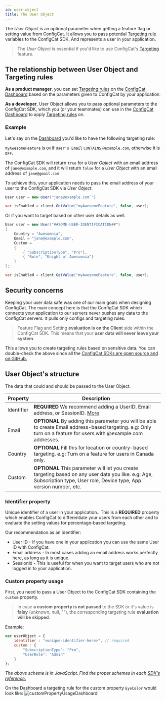 ```yaml
---
id: user-object
title: The User Object
---
```


The *User Object* is an optional parameter when getting a feature flag or setting value from ConfigCat. 
It allows you to pass potential [Targeting rule](advanced/targeting.md) variables to the ConfigCat SDK.
And represents a user in your application. 

>The *User Object* is essential if you'd like to use ConfigCat's [Targeting](advanced/targeting.md) feature.

## The relationship between User Object and Targeting rules

**As a product manager**, you can set [Targeting rules](advanced/targeting.md) on the <a href="https://app.configcat.com" target="_blank">ConfigCat Dashboard</a> based on the parameters given to ConfigCat by your application.

**As a developer**, User Object allows you to pass optional parameters to the ConfigCat SDK, which you (or your teammates) can use in the <a href="https://app.configcat.com" target="_blank">ConfigCat Dashboard</a> to apply [Targeting rules](advanced/targeting.md) on.

### Example
Let's say on the <a href="https://app.configcat.com" target="_blank">Dashboard</a> you'd like to have the following targeting rule:

`myAwesomeFeature` is `ON` if `User's Email` `CONTAINS` `@example.com`, otherwise it is `OFF`.

The ConfigCat SDK will return `true` for a *User Object* with an email address of `jane@example.com`, and it will return `false` for a *User Object* with an email address of `jane@gmail.com`

To achieve this, your application needs to pass the email address of your user to the ConfigCat SDK via *User Object*.
```csharp
User user = new User("jane@example.com`")

var isEnabled = client.GetValue("myAwesomeFeature", false, user);
```
Or if you want to target based on other user details as well.
```csharp
User user = new User("##SOME-USER-IDENTIFICATION##")
{
    Country = "Awesomnia",
    Email = "jane@example.com",
    Custom =
    {
        { "SubscriptionType", "Pro"},
        { "Role", "Knight of Awesomnia"}
    }
};

var isEnabled = client.GetValue("myAwesomeFeature", false, user);

```

## Security concerns
Keeping your user data safe was one of our main goals when designing ConfigCat. The main concept here is that the ConfigCat SDK which connects your application to our servers never pushes any data to the ConfigCat servers. It pulls only configs and targeting rules.

>Feature Flag and Setting **evaluation is on the Client** side within the ConfigCat SDK. This means that your **user data will never leave your system**. 

This allows you to create targeting rules based on sensitive data.
You can double-check the above since all the <a href="https://github.com/configcat" target="_blank">ConfigCat SDKs are open source and on GitHub.</a>

## User Object's structure

The data that could and should be passed to the User Object.

Property|Description
---|---
Identifier|**REQUIRED** We recommend adding a UserID, Email address, or SessionID. [More](advanced/user-object.md#identifier-property)
Email|**OPTIONAL** By adding this parameter you will be able to create Email address-based targeting. e.g:  Only turn on a feature for users with @example.com addresses.
Country|**OPTIONAL** Fill this for location or country-based targeting. e.g: Turn on a feature for users in Canada only.
Custom|**OPTIONAL** This parameter will let you create targeting based on any user data you like. e.g: Age, Subscription type, User role, Device type, App version number, etc.

### Identifier property
Unique identifier of a user in your application.. This is a **REQUIRED** property which enables ConfigCat to differentiate your users from each other and to evaluate the setting values for percentage-based targeting.

Our recommendation as an identifier:
- User ID - If you have one in your application you can use the same User ID with ConfigCat.
- Email address - In most cases adding an email address works perfectly here, as long as it is unique.
- SessionId - This is useful for when you want to target users who are not logged in to your application.

### Custom property usage
First, you need to pass a User Object to the ConfigCat SDK containing the `custom` property.

> In case **a custom property is not passed** to the SDK or it's value is **falsy** (unknown, null, ""), the corresponding targeting rule **evaluation will be skipped**.

Example:
``` javascript
var userObject = {
    identifier : "<unique-identifier-here>", // required
    custom : {
        "SubscriptionType": "Pro",
        "UserRole": "Admin"
    }
};
```
*The above scheme is in JavaScript. Find the proper schemes in each [SDK's reference.](sdk-reference/overview.md)*

On the Dashboard a targeting rule for the custom property `EyeColor` would look like:
![customPropertyUsageDashboard](assets/custom-property-ui.png)